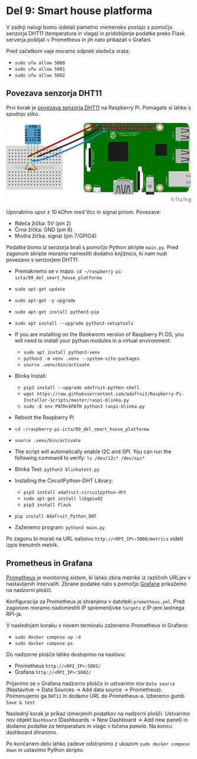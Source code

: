 # Del 9: Smart house platforma

V zadnji nalogi bomo izdelali pametno vremensko postajo s pomočjo senzorja DHT11 (temperatura in vlaga) in pridobljenje podatke preko Flask serverja pošiljali v Prometheus in jih nato prikazali v Grafani.

Pred začetkom vaje moramo odpreti sledeča vrata:
- `sudo ufw allow 5000`
- `sudo ufw allow 5001`
- `sudo ufw allow 5002`

## Povezava senzorja DHT11

Prvi korak je [povezava senzorja DHT11](https://www.circuitbasics.com/how-to-set-up-the-dht11-humidity-sensor-on-the-raspberry-pi/) na Raspberry Pi. Pomagate si lahko s spodnjo sliko.

![DHT11](./dht11.png)

Uporabimo upor z 10 kOhm med Vcc in signal pinom. Povezave:
- Rdeča žička: 5V (pin 2)
- Črna žička: GND (pin 6)
- Modra žička: signal (pin 7/GPIO4)

Podatke bomo iz senzorja brali s pomočjo Python skripte `main.py`. Pred zagonom skripte moramo namestiti dodatno knjižnico, ki nam nudi povezavo s senzorjem DHT11:
- Premaknemo se v mapo: `cd ~/raspberry-pi-icta/09_del_smart_house_platforma`
- `sudo apt-get update`
- `sudo apt-get -y upgrade`
- `sudo apt-get install python3-pip`
- `sudo apt install --upgrade python3-setuptools`
- If you are installing on the Bookworm version of Raspberry Pi OS, you will need to install your python modules in a virtual environment:
    - `sudo apt install python3-venv`
    - `python3 -m venv .venv --system-site-packages`
    - `source .venv/bin/activate`
- Blinka Install:
    - `pip3 install --upgrade adafruit-python-shell`
    - `wget https://raw.githubusercontent.com/adafruit/Raspberry-Pi-Installer-Scripts/master/raspi-blinka.py`
    - `sudo -E env PATH=$PATH python3 raspi-blinka.py`
- Reboot the Raspberry Pi
- `cd ~/raspberry-pi-icta/09_del_smart_house_platforma`
- `source .venv/bin/activate`
- The script will automatically enable I2C and SPI. You can run the following command to verify: `ls /dev/i2c* /dev/spi*`
- Blinka Test: `python3 blinkatest.py`
- Installing the CircuitPython-DHT Library:
    - `pip3 install adafruit-circuitpython-dht`
    - `sudo apt-get install libgpiod2`
    - `pip3 install Flask`



- `pip install Adafruit_Python_DHT`

- Zaženemo program: `python3 main.py`

Po zagonu bi morali na URL nalsovu `http://<RPI_IP>:5000/metrics` videti izpis trenutnih metrik.

## Prometheus in Grafana

[Prometheus](https://prometheus.io/) je monitoring sistem, ki lahko zbira metrike iz različnih URLjev v nastavljenih intervalih. Zbrane podatke nato s pomočjo [Grafane](https://grafana.com/) prikažemo na nadzorni plošči.
 
Konfiguracija za Prometheus je shranjena v datoteki `prometheus.yml`. Pred zagonom moramo nadomestiti IP spremenljivke `targets` z IP-jem lastnega RPI-ja.

V naslednjem koraku v novem terminalu zaženemo Prometheus in Grafano:
- `sudo docker compose up -d`
- `sudo docker compose ps`

Do nadzorne plošče lahko dostopimo na naslovu:
- Prometheus `http://<RPI_IP>:5001/`
- Grafana `http://<RPI_IP>:5002/`

Prijavimo se v Grafana nadzorno ploščo in ustvarimo nov `Data source` (Nastavitve -> Data Sources -> Add data source -> Prometheus). Poimenujemo ga `DHT11` in dodamo URL do Prometheus-a. Izberemo gumb `Save & test`

Naslednji korak je prikaz izmerjenih podatkov na nadzorni plošči. Ustvarimo nov objekt `Dashboard` (Dashboards -> New Dashboard -> Add new panel) in dodamo podatke za temperaturo in vlago v ločena *panela*. Na koncu dashboard shranimo.

Po končanem delu lahko zadeve odstranimo z ukazom `sudo docker compose down` in ustavimo Python skripto.
